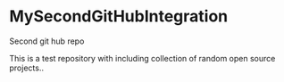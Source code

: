# MySecondGitHubIntegration
Second git hub repo

This is a test repository with including collection of random open source projects..
